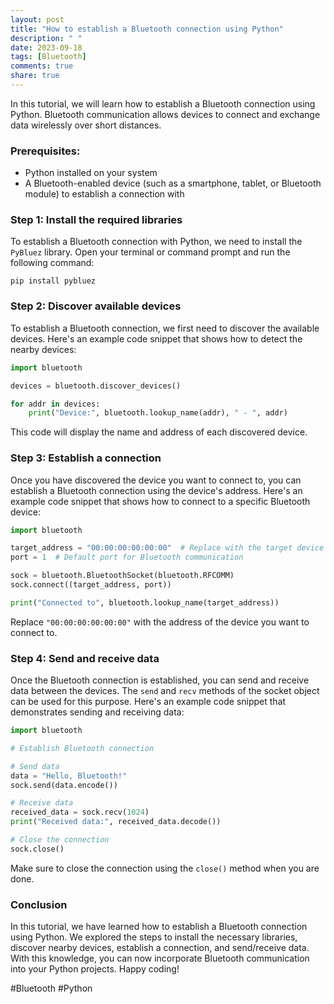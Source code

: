```yaml
---
layout: post
title: "How to establish a Bluetooth connection using Python"
description: " "
date: 2023-09-18
tags: [Bluetooth]
comments: true
share: true
---
```


In this tutorial, we will learn how to establish a Bluetooth connection using Python. Bluetooth communication allows devices to connect and exchange data wirelessly over short distances.

### Prerequisites:

* Python installed on your system
* A Bluetooth-enabled device (such as a smartphone, tablet, or Bluetooth module) to establish a connection with

### Step 1: Install the required libraries

To establish a Bluetooth connection with Python, we need to install the `PyBluez` library. Open your terminal or command prompt and run the following command:

```shell
pip install pybluez
```

### Step 2: Discover available devices

To establish a Bluetooth connection, we first need to discover the available devices. Here's an example code snippet that shows how to detect the nearby devices:

```python
import bluetooth

devices = bluetooth.discover_devices()

for addr in devices:
    print("Device:", bluetooth.lookup_name(addr), " - ", addr)
```

This code will display the name and address of each discovered device.

### Step 3: Establish a connection

Once you have discovered the device you want to connect to, you can establish a Bluetooth connection using the device's address. Here's an example code snippet that shows how to connect to a specific Bluetooth device:

```python
import bluetooth

target_address = "00:00:00:00:00:00"  # Replace with the target device's address
port = 1  # Default port for Bluetooth communication

sock = bluetooth.BluetoothSocket(bluetooth.RFCOMM)
sock.connect((target_address, port))

print("Connected to", bluetooth.lookup_name(target_address))
```

Replace `"00:00:00:00:00:00"` with the address of the device you want to connect to.

### Step 4: Send and receive data

Once the Bluetooth connection is established, you can send and receive data between the devices. The `send` and `recv` methods of the socket object can be used for this purpose. Here's an example code snippet that demonstrates sending and receiving data:

```python
import bluetooth

# Establish Bluetooth connection

# Send data
data = "Hello, Bluetooth!"
sock.send(data.encode())

# Receive data
received_data = sock.recv(1024)
print("Received data:", received_data.decode())

# Close the connection
sock.close()
```

Make sure to close the connection using the `close()` method when you are done.

### Conclusion

In this tutorial, we have learned how to establish a Bluetooth connection using Python. We explored the steps to install the necessary libraries, discover nearby devices, establish a connection, and send/receive data. With this knowledge, you can now incorporate Bluetooth communication into your Python projects. Happy coding!

#Bluetooth  #Python